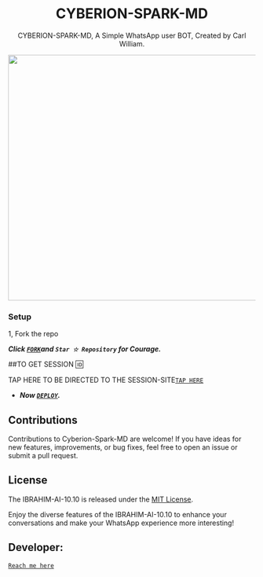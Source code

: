  <h1 align="center"> CYBERION-SPARK-MD </h1>
<p align="center"> CYBERION-SPARK-MD, A Simple WhatsApp user BOT, Created by Carl William.
</p>



<img src="https://telegra.ph/file/c744958d33851b1e4d10b.jpg" width="600" height="500"/>



### Setup

1, Fork the repo

   ***Click [`FORK`](https://github.com/Carl165/Cyberion-Spark-MD-/fork)and `Star ☆ Repository` for Courage.***
  


##TO GET SESSION 🆔 

TAP HERE TO BE DIRECTED TO THE SESSION-SITE[`TAP HERE`](https://github.com/Carl165/SESSION_SITE)




   
 - ***Now [`DEPLOY`](https://dashboard.heroku.com/new?template=https://github.com/ibrahimaitech/original/tree/main?tab=readme-ov-file).***


## Contributions

Contributions to Cyberion-Spark-MD are welcome! If you have ideas for new features, improvements, or bug fixes, feel free to open an issue or submit a pull request.

## License

The IBRAHIM-AI-10.10 is released under the [MIT License](https://opensource.org/licenses/MIT).

Enjoy the diverse features of the IBRAHIM-AI-10.10  to enhance your conversations and make your WhatsApp experience more interesting!

## Developer:
[`Reach me here`](https://github.com/Carl165/CARLTECH-INFO)
